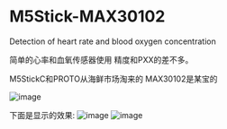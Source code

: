 # M5Stick-MAX30102
Detection of heart rate and blood oxygen concentration

简单的心率和血氧传感器使用
精度和PXX的差不多。

M5StickC和PROTO从海鲜市场淘来的
MAX30102是某宝的

![image](https://github.com/ooxxU/M5Stick-MAX30102/img/1.png)

下面是显示的效果:
![image](https://github.com/ooxxU/M5Stick-MAX30102/img/2.png)
![image](https://github.com/ooxxU/M5Stick-MAX30102/img/3.png)

